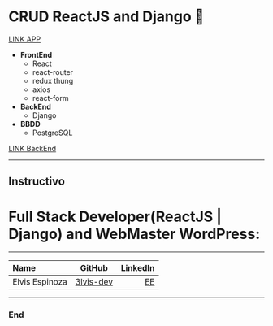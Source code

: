 # CRUD ReactJS and Django  👥

[LINK APP](https://frontend-crud-elvis.netlify.app/)

- **FrontEnd**
  - React 
  - react-router 
  - redux thung 
  - axios 
  - react-form
- **BackEnd**
  - Django
- **BBDD**
  - PostgreSQL

[LINK BackEnd](https://backend-crud.onrender.com/api/personas/)

------------
## Instructivo


# Full Stack Developer(ReactJS | Django) and WebMaster WordPress:
------------

| Name | GitHub  | LinkedIn |
| :------------ |:---------------:| -----:|
| Elvis Espinoza  | [3lvis-dev](https://github.com/3lvis-dev) | [EE](https://www.linkedin.com/in/elvis-alexander-espinoza-) |

------------

### End
